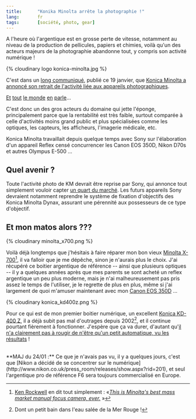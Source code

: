 ```yaml
---
title:      "Konika Minolta arrête la photographie !"
lang:       fr
tags:       [société, photo, gear]
---
```


A l'heure où l'argentique est en grosse perte de vitesse, notamment au niveau de la production de pellicules, papiers et chimies, voilà qu'un des acteurs majeurs de la photographie abandonne tout, y compris son activité numérique !

{% cloudinary logo konica-minolta.jpg %}

C'est dans un [long communiqué](http://kmpi.konicaminolta.us/eprise/main/kmpi/content/cam/cam_News/cam_NewsDetail/Camera_Business_Withdraw?header=aboutus), publié ce 19 janvier, que [Konica Minolta a annoncé son retrait de l'activité liée aux appareils photographiques](http://www.zone-numerique.com/news-photo-numerique-442.htm).

[Et](http://audioblog.fr/archives/2006/01/19/konica-minolta-arrete/) [tout](http://www.zdnet.fr/actualites/informatique/0,39040745,39304325,00.htm) [le monde](http://www.lemonde.fr/web/article/0,1-0@2-3234,36-732916@51-732051,0.html) [en](http://standblog.org/blog/2006/01/24/93114618-en-vrac) [parle](http://www.liberation.fr/page.php?Article=352465)...

C'est donc un des gros acteurs du domaine qui jette l'éponge, principalement parce que la rentabilité est très faible, surtout comparée à celle d'activités moins grand public et plus spécialisées comme les optiques, les capteurs, les afficheurs, l'imagerie médicale, etc.

Konica Minolta travaillait depuis quelque temps avec Sony sur l'élaboration d'un appareil Reflex censé concurrencer les Canon EOS 350D, Nikon D70s et autres Olympus E-500 ...

## Quel avenir ?


Toute l'activité photo de KM devrait être reprise par Sony, qui annonce tout simplement vouloir capter [un quart du marché](http://today.reuters.fr/news/newsArticle.aspx?type=technologyNews&storyID=2006-01-20T112219Z_01_MAL040916_RTRIDST_0_OFRIN-SONY-PHOTO-20060120.XML). Les futurs appareils Sony devraient notamment reprendre le système de fixation d'objectifs des Konica Minolta Dynax, assurant une pérennité aux possesseurs de ce type d'objectif.

## Et mon matos alors ???


{% cloudinary minolta_x700.png %}

Voilà déjà longtemps que j'hésitais à faire réparer mon bon vieux [Minolta X-700](http://www.mir.com.my/rb/photography/hardwares/classics/minoltax700/)[^1], il va falloir que je me dépêche, sinon je n'aurais plus le choix. J'ai récupéré ce boitier argentique de référence -- ainsi que plusieurs optiques -- il y a quelques années après que mes parents se sont acheté un reflex argentique un peu plus moderne, mais je n'ai malheureusement pas pris assez le temps de l'utiliser, je le regrette de plus en plus, même si j'ai largement de quoi m'amuser maintenant avec mon [Canon EOS 350D](http://www.flickr.com/photos/nicolas-hoizey/76046485/in/set-165968/) ...

{% cloudinary konica_kd400z.png %}

Pour ce qui est de mon premier boitier numérique, un excellent [Konica KD-400 Z](http://www.nomatica.fr/photo/kd400zFR.htm), il a déjà subit pas mal d'outrages depuis 2002[^2], et il continue pourtant fièrement à fonctionner. J'espère que ça va durer, d'autant qu'[il n'a clairement pas à rougir de n'être qu'un petit automatique, vu les résultats](http://www.flickr.com/photos/nicolas-hoizey/2704862/in/set-685912/) !

<html><br style="clear: both;" /></html>
**MAJ du 24/01 :** Ce que je n'avais pas vu, il y a quelques jours, c'est que [Nikon a décidé de se concentrer sur le numérique](http://www.nikon.co.uk/press_room/releases/show.aspx?rid=201), et seul l'argentique pro de référence F6 sera toujours commercialisé en Europe.


[^1]:  [Ken Rockwell](http://www.kenrockwell.com/) en dit tout simplement : «*[This is Minolta's best mass market manual focus camera, ever.](http://www.kenrockwell.com/minolta/700.htm)* »

[^2]: Dont un petit bain dans l'eau salée de la Mer Rouge !
